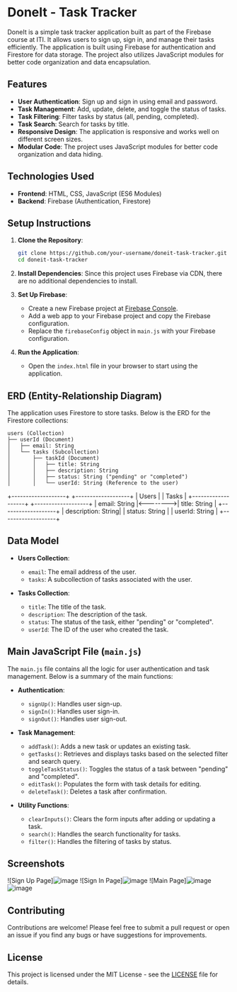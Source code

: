 # DoneIt - Task Tracker

DoneIt is a simple task tracker application built as part of the Firebase course at ITI. It allows users to sign up, sign in, and manage their tasks efficiently. The application is built using Firebase for authentication and Firestore for data storage. The project also utilizes JavaScript modules for better code organization and data encapsulation.

## Features

- **User Authentication**: Sign up and sign in using email and password.
- **Task Management**: Add, update, delete, and toggle the status of tasks.
- **Task Filtering**: Filter tasks by status (all, pending, completed).
- **Task Search**: Search for tasks by title.
- **Responsive Design**: The application is responsive and works well on different screen sizes.
- **Modular Code**: The project uses JavaScript modules for better code organization and data hiding.

## Technologies Used

- **Frontend**: HTML, CSS, JavaScript (ES6 Modules)
- **Backend**: Firebase (Authentication, Firestore)

## Setup Instructions

1. **Clone the Repository**:
   ```bash
   git clone https://github.com/your-username/doneit-task-tracker.git
   cd doneit-task-tracker
   ```

2. **Install Dependencies**:
   Since this project uses Firebase via CDN, there are no additional dependencies to install.

3. **Set Up Firebase**:
   - Create a new Firebase project at [Firebase Console](https://console.firebase.google.com/).
   - Add a web app to your Firebase project and copy the Firebase configuration.
   - Replace the `firebaseConfig` object in `main.js` with your Firebase configuration.

4. **Run the Application**:
   - Open the `index.html` file in your browser to start using the application.

## ERD (Entity-Relationship Diagram)

The application uses Firestore to store tasks. Below is the ERD for the Firestore collections:

```
users (Collection)
├── userId (Document)
│   ├── email: String
│   └── tasks (Subcollection)
│       ├── taskId (Document)
│       │   ├── title: String
│       │   ├── description: String
│       │   ├── status: String ("pending" or "completed")
│       │   └── userId: String (Reference to the user)
```
+-------------------+          +-------------------+
|      Users        |          |      Tasks        |
+-------------------+          +-------------------+
| email: String     |<-------->| title: String     |
+-------------------+          | description: String|
                               | status: String    |
                               | userId: String    |
                               +-------------------+

## Data Model

- **Users Collection**:
  - `email`: The email address of the user.
  - `tasks`: A subcollection of tasks associated with the user.

- **Tasks Collection**:
  - `title`: The title of the task.
  - `description`: The description of the task.
  - `status`: The status of the task, either "pending" or "completed".
  - `userId`: The ID of the user who created the task.

## Main JavaScript File (`main.js`)

The `main.js` file contains all the logic for user authentication and task management. Below is a summary of the main functions:

- **Authentication**:
  - `signUp()`: Handles user sign-up.
  - `signIn()`: Handles user sign-in.
  - `signOut()`: Handles user sign-out.

- **Task Management**:
  - `addTask()`: Adds a new task or updates an existing task.
  - `getTasks()`: Retrieves and displays tasks based on the selected filter and search query.
  - `toggleTaskStatus()`: Toggles the status of a task between "pending" and "completed".
  - `editTask()`: Populates the form with task details for editing.
  - `deleteTask()`: Deletes a task after confirmation.

- **Utility Functions**:
  - `clearInputs()`: Clears the form inputs after adding or updating a task.
  - `search()`: Handles the search functionality for tasks.
  - `filter()`: Handles the filtering of tasks by status.

## Screenshots

![Sign Up Page]![image](https://github.com/user-attachments/assets/70b7e261-c392-4027-b2f4-8724d0103971)
![Sign In Page]![image](https://github.com/user-attachments/assets/e3422b25-586b-42ce-99ef-3c592bff371e)
![Main Page]![image](https://github.com/user-attachments/assets/fd688015-338d-4606-8851-188c693babc5) ![image](https://github.com/user-attachments/assets/8fbc3afa-486c-4968-9e4b-d9f9bc78f823)

## Contributing

Contributions are welcome! Please feel free to submit a pull request or open an issue if you find any bugs or have suggestions for improvements.

## License

This project is licensed under the MIT License - see the [LICENSE](LICENSE) file for details.
